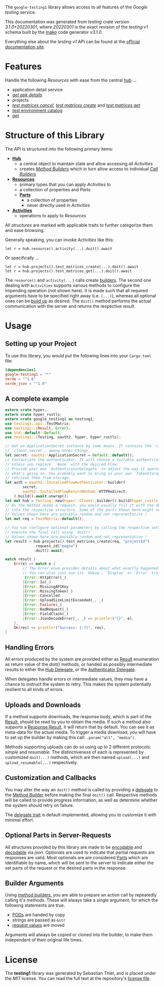 <!---
DO NOT EDIT !
This file was generated automatically from 'src/mako/api/README.md.mako'
DO NOT EDIT !
-->
The `google-testing1` library allows access to all features of the *Google testing* service.

This documentation was generated from *testing* crate version *3.1.0+20220301*, where *20220301* is the exact revision of the *testing:v1* schema built by the [mako](http://www.makotemplates.org/) code generator *v3.1.0*.

Everything else about the *testing* *v1* API can be found at the
[official documentation site](https://developers.google.com/cloud-test-lab/).
# Features

Handle the following *Resources* with ease from the central [hub](https://docs.rs/google-testing1/3.1.0+20220301/google_testing1/Testing) ... 

* application detail service
 * [*get apk details*](https://docs.rs/google-testing1/3.1.0+20220301/google_testing1/api::ApplicationDetailServiceGetApkDetailCall)
* projects
 * [*test matrices cancel*](https://docs.rs/google-testing1/3.1.0+20220301/google_testing1/api::ProjectTestMatriceCancelCall), [*test matrices create*](https://docs.rs/google-testing1/3.1.0+20220301/google_testing1/api::ProjectTestMatriceCreateCall) and [*test matrices get*](https://docs.rs/google-testing1/3.1.0+20220301/google_testing1/api::ProjectTestMatriceGetCall)
* [test environment catalog](https://docs.rs/google-testing1/3.1.0+20220301/google_testing1/api::TestEnvironmentCatalog)
 * [*get*](https://docs.rs/google-testing1/3.1.0+20220301/google_testing1/api::TestEnvironmentCatalogGetCall)




# Structure of this Library

The API is structured into the following primary items:

* **[Hub](https://docs.rs/google-testing1/3.1.0+20220301/google_testing1/Testing)**
    * a central object to maintain state and allow accessing all *Activities*
    * creates [*Method Builders*](https://docs.rs/google-testing1/3.1.0+20220301/google_testing1/client::MethodsBuilder) which in turn
      allow access to individual [*Call Builders*](https://docs.rs/google-testing1/3.1.0+20220301/google_testing1/client::CallBuilder)
* **[Resources](https://docs.rs/google-testing1/3.1.0+20220301/google_testing1/client::Resource)**
    * primary types that you can apply *Activities* to
    * a collection of properties and *Parts*
    * **[Parts](https://docs.rs/google-testing1/3.1.0+20220301/google_testing1/client::Part)**
        * a collection of properties
        * never directly used in *Activities*
* **[Activities](https://docs.rs/google-testing1/3.1.0+20220301/google_testing1/client::CallBuilder)**
    * operations to apply to *Resources*

All *structures* are marked with applicable traits to further categorize them and ease browsing.

Generally speaking, you can invoke *Activities* like this:

```Rust,ignore
let r = hub.resource().activity(...).doit().await
```

Or specifically ...

```ignore
let r = hub.projects().test_matrices_create(...).doit().await
let r = hub.projects().test_matrices_get(...).doit().await
```

The `resource()` and `activity(...)` calls create [builders][builder-pattern]. The second one dealing with `Activities` 
supports various methods to configure the impending operation (not shown here). It is made such that all required arguments have to be 
specified right away (i.e. `(...)`), whereas all optional ones can be [build up][builder-pattern] as desired.
The `doit()` method performs the actual communication with the server and returns the respective result.

# Usage

## Setting up your Project

To use this library, you would put the following lines into your `Cargo.toml` file:

```toml
[dependencies]
google-testing1 = "*"
serde = "^1.0"
serde_json = "^1.0"
```

## A complete example

```Rust
extern crate hyper;
extern crate hyper_rustls;
extern crate google_testing1 as testing1;
use testing1::api::TestMatrix;
use testing1::{Result, Error};
use std::default::Default;
use testing1::{Testing, oauth2, hyper, hyper_rustls};

// Get an ApplicationSecret instance by some means. It contains the `client_id` and 
// `client_secret`, among other things.
let secret: oauth2::ApplicationSecret = Default::default();
// Instantiate the authenticator. It will choose a suitable authentication flow for you, 
// unless you replace  `None` with the desired Flow.
// Provide your own `AuthenticatorDelegate` to adjust the way it operates and get feedback about 
// what's going on. You probably want to bring in your own `TokenStorage` to persist tokens and
// retrieve them from storage.
let auth = oauth2::InstalledFlowAuthenticator::builder(
        secret,
        oauth2::InstalledFlowReturnMethod::HTTPRedirect,
    ).build().await.unwrap();
let mut hub = Testing::new(hyper::Client::builder().build(hyper_rustls::HttpsConnector::with_native_roots().https_or_http().enable_http1().enable_http2().build()), auth);
// As the method needs a request, you would usually fill it with the desired information
// into the respective structure. Some of the parts shown here might not be applicable !
// Values shown here are possibly random and not representative !
let mut req = TestMatrix::default();

// You can configure optional parameters by calling the respective setters at will, and
// execute the final call using `doit()`.
// Values shown here are possibly random and not representative !
let result = hub.projects().test_matrices_create(req, "projectId")
             .request_id("magna")
             .doit().await;

match result {
    Err(e) => match e {
        // The Error enum provides details about what exactly happened.
        // You can also just use its `Debug`, `Display` or `Error` traits
         Error::HttpError(_)
        |Error::Io(_)
        |Error::MissingAPIKey
        |Error::MissingToken(_)
        |Error::Cancelled
        |Error::UploadSizeLimitExceeded(_, _)
        |Error::Failure(_)
        |Error::BadRequest(_)
        |Error::FieldClash(_)
        |Error::JsonDecodeError(_, _) => println!("{}", e),
    },
    Ok(res) => println!("Success: {:?}", res),
}

```
## Handling Errors

All errors produced by the system are provided either as [Result](https://docs.rs/google-testing1/3.1.0+20220301/google_testing1/client::Result) enumeration as return value of
the doit() methods, or handed as possibly intermediate results to either the 
[Hub Delegate](https://docs.rs/google-testing1/3.1.0+20220301/google_testing1/client::Delegate), or the [Authenticator Delegate](https://docs.rs/yup-oauth2/*/yup_oauth2/trait.AuthenticatorDelegate.html).

When delegates handle errors or intermediate values, they may have a chance to instruct the system to retry. This 
makes the system potentially resilient to all kinds of errors.

## Uploads and Downloads
If a method supports downloads, the response body, which is part of the [Result](https://docs.rs/google-testing1/3.1.0+20220301/google_testing1/client::Result), should be
read by you to obtain the media.
If such a method also supports a [Response Result](https://docs.rs/google-testing1/3.1.0+20220301/google_testing1/client::ResponseResult), it will return that by default.
You can see it as meta-data for the actual media. To trigger a media download, you will have to set up the builder by making
this call: `.param("alt", "media")`.

Methods supporting uploads can do so using up to 2 different protocols: 
*simple* and *resumable*. The distinctiveness of each is represented by customized 
`doit(...)` methods, which are then named `upload(...)` and `upload_resumable(...)` respectively.

## Customization and Callbacks

You may alter the way an `doit()` method is called by providing a [delegate](https://docs.rs/google-testing1/3.1.0+20220301/google_testing1/client::Delegate) to the 
[Method Builder](https://docs.rs/google-testing1/3.1.0+20220301/google_testing1/client::CallBuilder) before making the final `doit()` call. 
Respective methods will be called to provide progress information, as well as determine whether the system should 
retry on failure.

The [delegate trait](https://docs.rs/google-testing1/3.1.0+20220301/google_testing1/client::Delegate) is default-implemented, allowing you to customize it with minimal effort.

## Optional Parts in Server-Requests

All structures provided by this library are made to be [encodable](https://docs.rs/google-testing1/3.1.0+20220301/google_testing1/client::RequestValue) and 
[decodable](https://docs.rs/google-testing1/3.1.0+20220301/google_testing1/client::ResponseResult) via *json*. Optionals are used to indicate that partial requests are responses 
are valid.
Most optionals are are considered [Parts](https://docs.rs/google-testing1/3.1.0+20220301/google_testing1/client::Part) which are identifiable by name, which will be sent to 
the server to indicate either the set parts of the request or the desired parts in the response.

## Builder Arguments

Using [method builders](https://docs.rs/google-testing1/3.1.0+20220301/google_testing1/client::CallBuilder), you are able to prepare an action call by repeatedly calling it's methods.
These will always take a single argument, for which the following statements are true.

* [PODs][wiki-pod] are handed by copy
* strings are passed as `&str`
* [request values](https://docs.rs/google-testing1/3.1.0+20220301/google_testing1/client::RequestValue) are moved

Arguments will always be copied or cloned into the builder, to make them independent of their original life times.

[wiki-pod]: http://en.wikipedia.org/wiki/Plain_old_data_structure
[builder-pattern]: http://en.wikipedia.org/wiki/Builder_pattern
[google-go-api]: https://github.com/google/google-api-go-client

# License
The **testing1** library was generated by Sebastian Thiel, and is placed 
under the *MIT* license.
You can read the full text at the repository's [license file][repo-license].

[repo-license]: https://github.com/Byron/google-apis-rsblob/main/LICENSE.md
